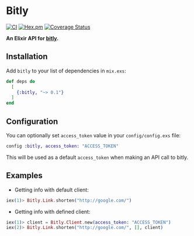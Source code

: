 # Bitly

[![CI](https://github.com/tteerawat/bitly-elixir/actions/workflows/ci.yml/badge.svg)](https://github.com/tteerawat/bitly-elixir/actions/workflows/ci.yml)
[![Hex.pm](https://img.shields.io/hexpm/v/bitly.svg?style=flat-square)](https://hex.pm/packages/bitly)
[![Coverage Status](https://coveralls.io/repos/github/tteerawat/bitly-elixir/badge.svg)](https://coveralls.io/github/tteerawat/bitly-elixir)

**An Elixir API for [bitly](http://bitly.com).**

## Installation

Add `bitly` to your list of dependencies in `mix.exs`:

```elixir
def deps do
  [
    {:bitly, "~> 0.1"}
  ]
end
```

## Configuration

You can optionally set `access_token` value in your `config/config.exs` file:

```elixir
config :bitly, access_token: "ACCESS_TOKEN"
```

This will be used as a default `access_token` when making an API call to bitly.

## Examples

- Getting info with default client:

```elixir
iex(1)> Bitly.Link.shorten("http://google.com/")
```

- Getting info with defined client:

```elixir
iex(1)> client = Bitly.Client.new(access_token: "ACCESS_TOKEN")
iex(2)> Bitly.Link.shorten("http://google.com/", [], client)
```
